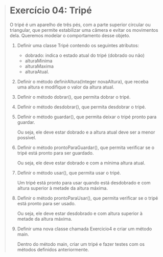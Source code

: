 > # Exercício 04: Tripé 
> 
> O tripé é um aparelho de três pés, com a parte superior circular ou triangular, que permite estabilizar uma câmera e evitar os movimentos dela. Queremos modelar o comportamento desse objeto. 
> 
> 1. Definir uma classe Tripé contendo os seguintes atributos: 
>     * dobrado: indica o estado atual do tripé (dobrado ou não) 
>     * alturaMinima 
>     * alturaMaxima 
>     * alturaAtual. 
> 
> 2. Definir o método definirAltura(Integer novaAltura), que receba uma altura e modifique o valor da altura atual. 
> 
> 3. Definir o método dobrar(), que permita dobrar o tripé. 
> 
> 4. Definir o método desdobrar(), que permita desdobrar o tripé.
> 
> 5. Definir o método guardar(), que permita deixar o tripé pronto para guardar.
> 
>     Ou seja, ele deve estar dobrado e a altura atual deve ser a menor possível. 
> 
> 6. Definir o método prontoParaGuardar(), que permita verificar se o tripé está pronto para ser guardado.
> 
>     Ou seja, ele deve estar dobrado e com a mínima altura atual. 
> 
> 7. Definir o método usar(), que permita usar o tripé.
> 
>     Um tripé está pronto para usar quando está desdobrado e com altura superior à metade da altura máxima. 
> 
> 8. Definir o método prontoParaUsar(), que permita verificar se o tripé está pronto para ser usado.
> 
>     Ou seja, ele deve estar desdobrado e com altura superior à metade da altura máxima. 
> 
> 9. Definir uma nova classe chamada Exercicio4 e criar um método main.
> 
>     Dentro do método main, criar um tripé e fazer testes com os métodos definidos anteriormente. 